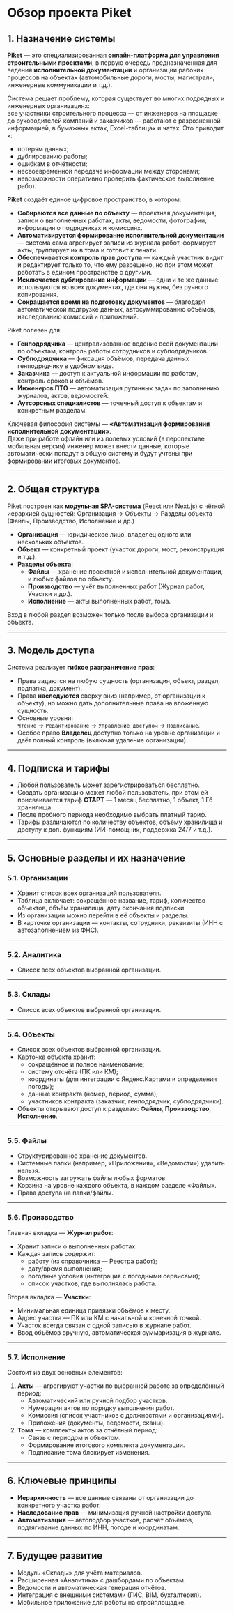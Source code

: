 # Обзор проекта Piket

## 1. Назначение системы

**Piket** — это специализированная **онлайн-платформа для управления строительными проектами**, в первую очередь предназначенная для ведения **исполнительной документации** и организации рабочих процессов на объектах (автомобильные дороги, мосты, магистрали, инженерные коммуникации и т.д.).  

Система решает проблему, которая существует во многих подрядных и инженерных организациях:  
все участники строительного процесса — от инженеров на площадке до руководителей компаний и заказчиков — работают с разрозненной информацией, в бумажных актах, Excel-таблицах и чатах. Это приводит к:
- потерям данных;
- дублированию работы;
- ошибкам в отчётности;
- несвоевременной передаче информации между сторонами;
- невозможности оперативно проверить фактическое выполнение работ.

**Piket** создаёт единое цифровое пространство, в котором:
- **Собираются все данные по объекту** — проектная документация, записи о выполненных работах, акты, ведомости, фотографии, информация о подрядчиках и комиссиях.
- **Автоматизируется формирование исполнительной документации** — система сама агрегирует записи из журнала работ, формирует акты, группирует их в тома и готовит к печати.
- **Обеспечивается контроль прав доступа** — каждый участник видит и редактирует только то, что ему разрешено, но при этом может работать в едином пространстве с другими.
- **Исключается дублирование информации** — одни и те же данные используются во всех документах, где они нужны, без ручного копирования.
- **Сокращается время на подготовку документов** — благодаря автоматической подгрузке данных, автосуммированию объёмов, наследованию комиссий и приложений.

Piket полезен для:
- **Генподрядчика** — централизованное ведение всей документации по объектам, контроль работы сотрудников и субподрядчиков.
- **Субподрядчика** — фиксация объёмов, передача данных генподрядчику в удобном виде.
- **Заказчика** — доступ к актуальной информации по работам, контроль сроков и объёмов.
- **Инженеров ПТО** — автоматизация рутинных задач по заполнению журналов, актов, ведомостей.
- **Аутсорсных специалистов** — точечный доступ к объектам и конкретным разделам.

Ключевая философия системы — **«Автоматизация формирования исполнительной документации»**.  
Даже при работе офлайн или из полевых условий (в перспективе мобильная версия) инженер может внести данные, которые автоматически попадут в общую систему и будут учтены при формировании итоговых документов.

---

## 2. Общая структура
Piket построен как **модульная SPA-система** (React или Next.js) с чёткой иерархией сущностей:
Организация → Объекты → Разделы объекта (Файлы, Производство, Исполнение и др.)
- **Организация** — юридическое лицо, владелец одного или нескольких объектов.
- **Объект** — конкретный проект (участок дороги, мост, реконструкция и т.д.).
- **Разделы объекта**:
  - **Файлы** — хранение проектной и исполнительной документации, и любых файлов по объекту.
  - **Производство** — учёт выполненных работ (Журнал работ, Участки и др.).
  - **Исполнение** — акты выполненных работ, тома.

Вход в любой раздел возможен только после выбора организации и объекта.

---

## 3. Модель доступа
Система реализует **гибкое разграничение прав**:
- Права задаются на любую сущность (организация, объект, раздел, подпапка, документ).
- Права **наследуются** сверху вниз (например, от организации к объекту), но можно дать дополнительные права на вложенную сущность.
- Основные уровни:  
  `Чтение` → `Редактирование` → `Управление доступом` → `Подписание`.
- Особое право **Владелец** доступно только на уровне организации и даёт полный контроль (включая удаление организации).

---

## 4. Подписка и тарифы
- Любой пользователь может зарегистрироваться бесплатно.
- Создать организацию может любой пользователь, при этом ей присваивается тариф **СТАРТ** — 1 месяц бесплатно, 1 объект, 1 Гб хранилища.
- После пробного периода необходимо выбрать платный тариф.
- Тарифы различаются по количеству объектов, объёму хранилища и доступу к доп. функциям (ИИ-помощник, поддержка 24/7 и т.д.).

---

## 5. Основные разделы и их назначение

### 5.1. Организации
- Хранит список всех организаций пользователя.
- Таблица включает: сокращённое название, тариф, количество объектов, объём хранилища, дату окончания подписки.
- Из организации можно перейти в её объекты и разделы.
- В карточке организации — контакты, сотрудники, реквизиты (ИНН с автозаполнением из ФНС).

---

### 5.2. Аналитика
- Список всех объектов выбранной организации.


---

### 5.3. Склады
- Список всех объектов выбранной организации.


---

### 5.4. Объекты
- Список всех объектов выбранной организации.
- Карточка объекта хранит:
  - сокращённое и полное наименование;
  - систему отсчёта (ПК или КМ);
  - координаты (для интеграции с Яндекс.Картами и определения погоды);
  - данные контракта (номер, период, сумма);
  - участников контракта (заказчик, генподрядчик, субподрядчики).
- Объекты открывают доступ к разделам: **Файлы**, **Производство**, **Исполнение**.

---

### 5.5. Файлы
- Структурированное хранение документов.
- Системные папки (например, «Приложения», «Ведомости») удалить нельзя.
- Возможность загружать файлы любых форматов.
- Корзина на уровне каждого объекта, в каждом разделе «Файлы».
- Права доступа на папки/файлы.

---

### 5.6. Производство
Главная вкладка — **Журнал работ**:
- Хранит записи о выполненных работах.
- Каждая запись содержит:
  - работу (из справочника — Реестра работ);
  - дату/время выполнения;
  - погодные условия (интеграция с погодными сервисами);
  - список участков, где выполнялась работа.

Вторая вкладка — **Участки**:
- Минимальная единица привязки объёмов к месту.
- Адрес участка — ПК или КМ с начальной и конечной точкой.
- Участок всегда связан с одной записью в журнале работ.
- Ввод объёмов вручную, автоматическая суммаризация в журнале.

---

### 5.7. Исполнение
Состоит из двух основных элементов:
1. **Акты** — агрегируют участки по выбранной работе за определённый период:
   - Автоматический или ручной подбор участков.
   - Нумерация актов по порядку выполнения работ.
   - Комиссия (список участников с должностями и организациями).
   - Приложения (документы, ведомости, сканы).
2. **Тома** — комплекты актов за отчётный период:
   - Связь с периодом и объектом.
   - Формирование итогового комплекта документации.
   - Подписание тома блокирует изменения.

---

## 6. Ключевые принципы
- **Иерархичность** — все данные связаны от организации до конкретного участка работ.
- **Наследование прав** — минимизация ручной настройки доступа.
- **Автоматизация** — автоподбор участков, расчёт объёмов, подтягивание данных по ИНН, погоде и координатам.

---

## 7. Будущее развитие
- Модуль «Склады» для учёта материалов.
- Расширенная «Аналитика» с дашбордами по объектам.
- Ведомости и автоматическая генерация отчётов.
- Интеграция с внешними системами (ГИС, BIM, бухгалтерия).
- Мобильное приложение для работы на стройплощадке.

